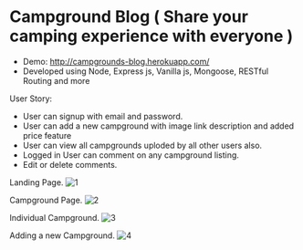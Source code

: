# Campground Blog ( Share your camping experience with everyone )

+ Demo: http://campgrounds-blog.herokuapp.com/
+ Developed using Node, Express js, Vanilla js, Mongoose,  RESTful Routing and more

User Story: 
- User can signup with email and password.
- User can add a new campground with image link description and added price feature
- User can view all campgrounds uploded by all other users also.
- Logged in User can comment on any campground listing. 
- Edit or delete comments.

Landing Page.
![1](https://user-images.githubusercontent.com/15637153/36703288-d96e067a-1b0f-11e8-9a91-d756a6d28003.JPG)

Campground Page.
![2](https://user-images.githubusercontent.com/15637153/36703317-f3849560-1b0f-11e8-984b-121c543f79b9.JPG)

Individual Campground.
![3](https://user-images.githubusercontent.com/15637153/36703342-19fa4780-1b10-11e8-94dd-2858d59973b0.JPG)

Adding a new Campground.
![4](https://user-images.githubusercontent.com/15637153/36703376-38e508e2-1b10-11e8-9f52-ec9a7f0979a5.JPG)
